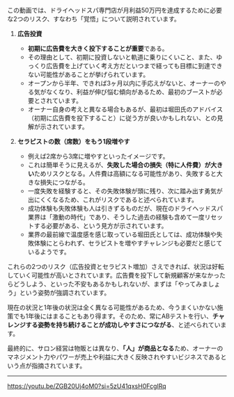 
この動画では、ドライヘッドスパ専門店が月利益50万円を達成するために必要な2つのリスク、すなわち「覚悟」について説明されています。

1. **広告投資**
    
    - **初期に広告費を大きく投下することが重要**である。
    - その理由として、初期に投資しないと軌道に乗りにくいこと、また、ゆっくり広告費を上げていく考え方だといつまで経っても目標に到達できない可能性があることが挙げられています。
    - オープンから半年、できれば3ヶ月以内に手応えがないと、オーナーのやる気がなくなり、利益が伸び悩む傾向があるため、最初のブーストが必要とされています。
    - オーナー自身の考えと異なる場合もあるが、最初は堀田氏のアドバイス（初期に広告費を投下すること）に従う方が良いかもしれない、との見解が示されています。
2. **セラピストの数（席数）をもう1段増やす**
    
    - 例えば2席から3席に増やすといったイメージです。
    - これは簡単そうに見えるが、**失敗した場合の損失（特に人件費）が大きい**ためリスクとなる。人件費は高額になる可能性があり、失敗すると大きな損失につながる。
    - 一度失敗を経験すると、その失敗体験が頭に残り、次に踏み出す勇気が出にくくなるため、これがリスクであると述べられています。
    - 成功体験も失敗体験も人は引きずるものだが、現在のドライヘッドスパ業界は「激動の時代」であり、そうした過去の経験も含めて一度リセットする必要がある、という見方が示されています。
    - 業界の最前線で温度感を感じ取っている堀田氏としては、成功体験や失敗体験にとらわれず、セラピストを増やすチャレンジも必要だと感じているようです。

これらの2つのリスク（広告投資とセラピスト増加）さえできれば、状況は好転していく可能性が高いとされています。広告費を投下して新規顧客が来なかったらどうしよう、といった不安もあるかもしれないが、まずは「やってみましょう」という姿勢が強調されています。

現在の状況と1年後の状況は全く異なる可能性があるため、今うまくいかない施策でも1年後にはまることもあり得ます。そのため、常にABテストを行い、**チャレンジする姿勢を持ち続けることが成功しやすさにつながる**、と述べられています。

最終的に、サロン経営は物販とは異なり、**「人」が商品となる**ため、オーナーのマネジメント力やパワーが売上や利益に大きく反映されやすいビジネスであるという点が指摘されています。

---

https://youtu.be/ZGB20Uj4oM0?si=5zU41qxsH0FcgIRq